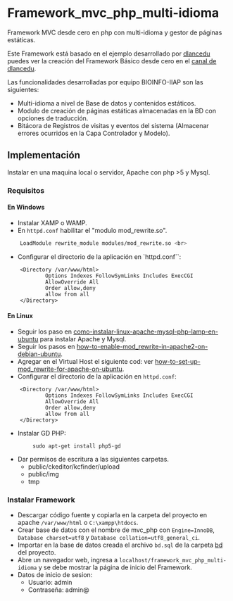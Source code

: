 # Framework_mvc_php_multi-idioma
Framework MVC desde cero en php con multi-idioma y gestor de páginas estáticas.

Este Framework está basado en el ejemplo desarrollado por [dlancedu](http://www.dlancedu.com/framework-mvc-b%C3%A1sico.html) puedes ver la creación del Framework Básico desde cero en el [canal de dlancedu](https://www.youtube.com/watch?v=BO2lzbSNvy0&list=PLMVWdD5bcndrmfgQdYeZqTx-OP8SQilJK).

Las funcionalidades desarrolladas por equipo BIOINFO-IIAP son las siguientes:
* Multi-idioma a nivel de Base de datos y contenidos estáticos.
* Modulo de creación de páginas estáticas almacenadas en la BD con opciones de traducción.
* Bitácora de Registros de visitas y eventos del sistema (Almacenar errores ocurridos en la Capa Controlador y Modelo).

## Implementación  
Instalar en una maquina local o servidor, Apache con php >5 y Mysql.
### Requisitos
#### En Windows 
* Instalar XAMP o WAMP.
* En `httpd.conf` habilitar el "modulo mod_rewrite.so".
```bash
	LoadModule rewrite_module modules/mod_rewrite.so <br>
```
* Configurar el directorio de la aplicación en `httpd.conf``:
```shell
	<Directory /var/www/html>
        	Options Indexes FollowSymLinks Includes ExecCGI
        	AllowOverride All
        	Order allow,deny
        	allow from all
	</Directory>
``` 

#### En Linux
* Seguir los paso en [como-instalar-linux-apache-mysql-php-lamp-en-ubuntu](https://www.digitalocean.com/community/tutorials/como-instalar-linux-apache-mysql-php-lamp-en-ubuntu-16-04-es) para instalar Apache y Mysql. 
* Seguir los pasos en [how-to-enable-mod_rewrite-in-apache2-on-debian-ubuntu](http://xmodulo.com/how-to-enable-mod_rewrite-in-apache2-on-debian-ubuntu.html).
* Agregar en el Virtual Host  el siguiente cod: ver [how-to-set-up-mod_rewrite-for-apache-on-ubuntu](https://www.digitalocean.com/community/tutorials/how-to-set-up-mod_rewrite-for-apache-on-ubuntu-14-04). 
* Configurar el directorio de la aplicación en `httpd.conf`:
```shell
	<Directory /var/www/html>
        	Options Indexes FollowSymLinks Includes ExecCGI
        	AllowOverride All
        	Order allow,deny
        	allow from all
	</Directory>
``` 
* Instalar GD PHP: 
```shell
		sudo apt-get install php5-gd
```
* Dar permisos de escritura a las siguientes carpetas.
  - public/ckeditor/kcfinder/upload
  - public/img
  - tmp

### Instalar Framework
* Descargar código fuente y copiarla en la carpeta del proyecto en  apache `/var/www/html` o `C:\xampp\htdocs`.
* Crear base de datos con el nombre de mvc_php con `Engine=InnoDB`, `Database charset=utf8` y `Database collation=utf8_general_ci`.
* Importar en la base de datos creada el archivo `bd.sql` de la carpeta [bd](bd) del proyecto.
* Abre un navegador web, ingresa a `localhost/framework_mvc_php_multi-idioma` y se debe mostrar la página de inicio del Framework. 
* Datos de inicio de sesion:
  - Usuario: admin
  - Contraseña: admin@


